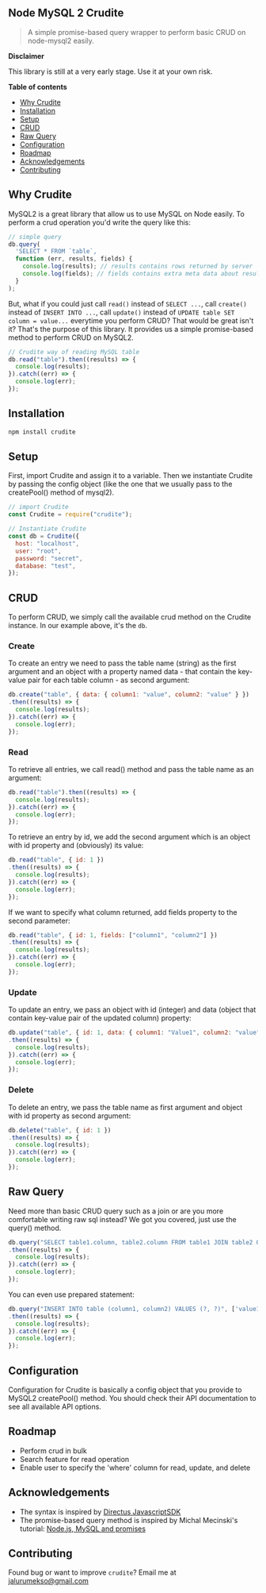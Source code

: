 ## Node MySQL 2 Crudite

> A simple promise-based query wrapper to perform basic CRUD on node-mysql2 easily.


**Disclaimer**

This library is still at a very early stage. Use it at your own risk. 


**Table of contents**

- [Why Crudite](#why-crudite)
- [Installation](#installation)
- [Setup](#setup)
- [CRUD](#crud)
- [Raw Query](#raw-query)
- [Configuration](#configuration)
- [Roadmap](#roadmap)
- [Acknowledgements](#acknowledgements)
- [Contributing](#contributing)

## Why Crudite

MySQL2 is a great library that allow us to use MySQL on Node easily. To perform a crud operation you'd write the query like this:

```js
// simple query
db.query(
  'SELECT * FROM `table`,
  function (err, results, fields) {
    console.log(results); // results contains rows returned by server
    console.log(fields); // fields contains extra meta data about results, if available
  }
);
```

But, what if you could just call `read()` instead of `SELECT ...`, call `create()` instead of `INSERT INTO ...`, call `update()` instead of `UPDATE table SET column = value...` everytime you perform CRUD? That would be great isn't it?
That's the purpose of this library. It provides us a simple promise-based method to perform CRUD on MySQL2.

```js
// Crudite way of reading MySQL table
db.read("table").then((results) => {
  console.log(results);
}).catch((err) => {
  console.log(err);
});
```

## Installation

```bash
npm install crudite
```

## Setup

First, import Crudite and assign it to a variable. Then we instantiate Crudite by passing the config object (like the one that we usually pass to the createPool() method of mysql2).

```js
// import Crudite
const Crudite = require("crudite");

// Instantiate Crudite 
const db = Crudite({
  host: "localhost",
  user: "root",
  password: "secret",
  database: "test",
});
```

## CRUD

To perform CRUD, we simply call the available crud method on the Crudite instance. In our example above, it's the `db`.

### Create

To create an entry we need to pass the table name (string) as the first argument and an object with a property named data - that contain the key-value pair for each table column - as second argument:

```js
db.create("table", { data: { column1: "value", column2: "value" } })
.then((results) => {
  console.log(results);
}).catch((err) => {
  console.log(err);
});
```

### Read

To retrieve all entries, we call read() method and pass the table name as an argument:

```js
db.read("table").then((results) => {
  console.log(results);
}).catch((err) => {
  console.log(err);
});
```

To retrieve an entry by id, we add the second argument which is an object with id property and (obviously) its value:

```js
db.read("table", { id: 1 })
.then((results) => {
  console.log(results);
}).catch((err) => {
  console.log(err);
});
```

If we want to specify what column returned, add fields property to the second parameter:

```js
db.read("table", { id: 1, fields: ["column1", "column2"] })
.then((results) => {
  console.log(results);
}).catch((err) => {
  console.log(err);
});
```

### Update

To update an entry, we pass an object with id (integer) and data (object that contain key-value pair of the updated column) property:

```js
db.update("table", { id: 1, data: { column1: "Value1", column2: "value" } })
.then((results) => {
  console.log(results);
}).catch((err) => {
  console.log(err);
});
```

### Delete

To delete an entry, we pass the table name as first argument and object with id property as second argument:

```js
db.delete("table", { id: 1 })
.then((results) => {
  console.log(results);
}).catch((err) => {
  console.log(err);
});
```

## Raw Query

Need more than basic CRUD query such as a join or are you more comfortable writing raw sql instead? We got you covered, just use the query() method.

```js
db.query("SELECT table1.column, table2.column FROM table1 JOIN table2 ON table1.column = table2.column")
.then((results) => {
  console.log(results);
}).catch((err) => {
  console.log(err);
});
```

You can even use prepared statement:
```js
db.query("INSERT INTO table (column1, column2) VALUES (?, ?)", ['value1', 'value2'])
.then((results) => {
  console.log(results);
}).catch((err) => {
  console.log(err);
});
```

## Configuration

Configuration for Crudite is basically a config object that you provide to MySQL2 createPool() method. You should check their API documentation to see all available API options.

## Roadmap

- Perform crud in bulk
- Search feature for read operation
- Enable user to specify the 'where' column for read, update, and delete

## Acknowledgements

- The syntax is inspired by [Directus JavascriptSDK](https://docs.directus.io/reference/sdk-js.html#reference)
- The promise-based query method is inspired by Michal Mecinski's tutorial: [Node.js, MySQL and promises](https://codeburst.io/node-js-mysql-and-promises-4c3be599909b)

## Contributing

Found bug or want to improve `crudite`? Email me at jalurumekso@gmail.com
